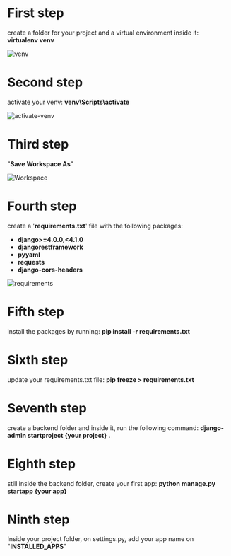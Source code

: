 # First step
create a folder for your project and a virtual environment inside it: **virtualenv venv**

![venv](https://user-images.githubusercontent.com/84609153/189959256-176532f4-4d44-4353-a8d1-413c4bd62cd3.png)

# Second step
activate your venv: **venv\Scripts\activate**

![activate-venv](https://user-images.githubusercontent.com/84609153/189959494-87763a09-c879-455a-a679-bbb5cf3a1edc.png)

# Third step
"**Save Workspace As**"

![Workspace](https://user-images.githubusercontent.com/84609153/189959672-fcd692b4-0de8-440c-8b74-44c8af201f7c.png)

# Fourth step
create a '**requirements.txt**' file with the following packages:
- **django>=4.0.0,<4.1.0**
- **djangorestframework**
- **pyyaml**
- **requests**
- **django-cors-headers**

![requirements](https://user-images.githubusercontent.com/84609153/189959986-4967ce89-0cd1-4451-872c-1a156dcb2290.png)

# Fifth step
install the packages by running: **pip install -r requirements.txt**

# Sixth step
update your requirements.txt file: **pip freeze > requirements.txt**

# Seventh step
create a backend folder and inside it, run the following command: **django-admin startproject {your project} .**

# Eighth step
still inside the backend folder, create your first app: **python manage.py startapp {your app}**

# Ninth step
Inside your project folder, on settings.py, add your app name on "**INSTALLED_APPS**"
